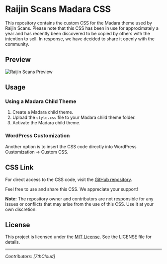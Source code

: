 # Raijin Scans Madara CSS

This repository contains the custom CSS for the Madara theme used by Raijin Scans. Please note that this CSS has been in use for approximately a year and has recently been discovered to be copied by others with the intention to sell. In response, we have decided to share it openly with the community.

## Preview

![Raijin Scans Preview](https://github.com/Chikimaro/Raijin-Scans/blob/main/1.png)

## Usage

### Using a Madara Child Theme

1. Create a Madara child theme.
2. Upload the `style.css` file to your Madara child theme folder.
3. Activate the Madara child theme.

### WordPress Customization

Another option is to insert the CSS code directly into WordPress Customization -> Custom CSS.

## CSS Link

For direct access to the CSS code, visit the [GitHub repository](https://github.com/Chikimaro/Raijin-Scans).

Feel free to use and share this CSS. We appreciate your support!

**Note:** The repository owner and contributors are not responsible for any issues or conflicts that may arise from the use of this CSS. Use it at your own discretion.

## License

This project is licensed under the [MIT License](LICENSE). See the LICENSE file for details.

---

*Contributors: [7thCloud]*
